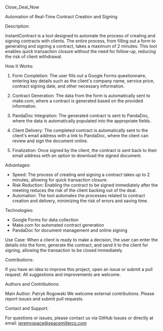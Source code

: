 Close_Deal_Now

Automation of Real-Time Contract Creation and Signing

Description:

InstantContract is a tool designed to automate the process of creating and signing contracts with clients. The entire process, from filling out a form to generating and signing a contract, takes a maximum of 2 minutes. This tool enables quick transaction closure without the need for follow-up, reducing the risk of client withdrawal.

How It Works:

1. Form Completion: The user fills out a Google Forms questionnaire, entering key details such as the client's company name, service price, contract signing date, and other necessary information.

2. Contract Generation: The data from the form is automatically sent to make.com, where a contract is generated based on the provided information.

3. PandaDoc Integration: The generated contract is sent to PandaDoc, where the data is automatically populated into the appropriate fields.

4. Client Delivery: The completed contract is automatically sent to the client's email address with a link to PandaDoc, where the client can review and sign the document online.

5. Finalization: Once signed by the client, the contract is sent back to their email address with an option to download the signed document.

Advantages:
- Speed: The process of creating and signing a contract takes up to 2 minutes, allowing for quick transaction closure.
- Risk Reduction: Enabling the contract to be signed immediately after the meeting reduces the risk of the client backing out of the deal.
- Automation: The tool automates the processes related to contract creation and delivery, minimizing the risk of errors and saving time.

Technologies:
- Google Forms for data collection
- Make.com for automated contract generation
- PandaDoc for document management and online signing

Use Case:
When a client is ready to make a decision, the user can enter the details into the form, generate the contract, and send it to the client for signing, allowing the transaction to be closed immediately.

Contributions:

If you have an idea to improve this project, open an issue or submit a pull request. All suggestions and improvements are welcome.

Authors and Contributions:

Main Author: Patryk Rogowski We welcome external contributions. Please report issues and submit pull requests.

Contact and Support:

For questions or issues, please contact us via GitHub Issues or directly at email: jeremyspace@spacemillerco.com
